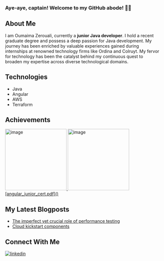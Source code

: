 ### Aye-aye, captain! Welcome to my GitHub abode! 🌊🍍

## About Me 
I am Oumaima Zerouali, currently a **junior Java developer**. I hold a recent graduate degree and possess a deep passion for Java development. My journey has been enriched by valuable experiences gained during internships at renowned technology firms like Ordina and Colruyt. My fervor for technology has been the catalyst behind my continuous quest to broaden my expertise across diverse technological domains. 

## Technologies
- Java
- Angular
- AWS
- Terraform

## Achievements
<a href="https://www.credly.com/badges/cf851485-21b6-4a6f-b677-8ede20219361/linked_in?t=s2rqyn">
    <img src="https://github.com/OumaimaZerouali/OumaimaZerouali/assets/130987421/03ff5461-f8da-42fc-8d0d-d617397145c2" alt="image" width="200">
</a>
<a href=https://www.linkedin.com/posts/activity-7236272866680320000-agFR?utm_source=share&utm_medium=member_desktop">
    <img src="https://github.com/user-attachments/files/16984249/angular_junior_cert.pdf" alt="image" width="200">[angular_junior_cert.pdf]()
</a>


## My Latest Blogposts 
- [The imperfect yet crucial role of performance testing](https://blog.ordina-jworks.io/testing/2024/02/23/performance-testing.html)
- [Cloud kickstart components](https://blog.ordina-jworks.io/cloud/2023/06/14/cloud-kickstart-components.html)

## Connect With Me 
[![linkedin](https://img.shields.io/badge/LinkedIn-0077B5?style=for-the-badge&logo=LinkedIn&logoColor=white)](https://www.linkedin.com/in/oumaima-zerouali-16b189223/)


